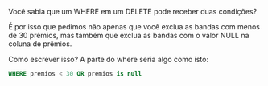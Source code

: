 Você sabia que um WHERE em um DELETE pode receber duas condições?

É por isso que pedimos não apenas que você exclua as bandas com menos de 30 prêmios, mas também que exclua as bandas com o valor NULL na coluna de prêmios.

Como escrever isso? A parte do where seria algo como isto:

``` sql
WHERE premios < 30 OR premios is null
```